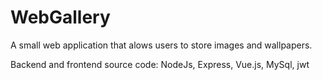 # WebGallery

A small web application that alows users to store images and wallpapers.

Backend and frontend source code: NodeJs, Express, Vue.js, MySql, jwt  
